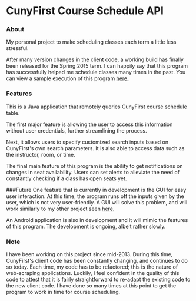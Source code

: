 # CunyFirst Course Schedule API

### About
My personal project to make scheduling classes each term a little less stressful.

After many version changes in the client code, a working build has finally been released for the Spring 2015 term. 
I can happily say that this program has successfully helped me schedule classes many times in the past.
You can view a sample execution of this program [here.](https://github.com/KevinRamsunder/CunyFirst-College-Course-API/blob/master/src/MainClassSearch.java)



### Features
This is a Java application that remotely queries CunyFirst course schedule table. 

The first major feature is allowing the user to access this information without user credentials, further streamlining the process.

Next, it allows users to specify customized search inputs based on CunyFirst's own search parameters. It is also able to access data such as the instructor, room, or time. 

The final main feature of this program is the ability to get notifications on changes in seat availability. Users can set alerts to alleviate the need of constantly checking if a class has open seats yet. 

###Future
One feature that is currently in development is the GUI for easy user interaction. At this time, the program runs off the inputs given by the user, which is not very user-friendly. A GUI will solve this problem, and will work similarly to my other project seen [here.](https://github.com/KevinRamsunder/coursera-downloader)

An Android application is also in development and it will mimic the features of this program. The development is ongoing, albeit rather slowly.


### Note
I have been working on this project since mid-2013. During this time, CunyFirst's client code has been constantly changing, and continues to do so today.
Each time, my code has to be refactored; this is the nature of web-scraping applications.
Luckily, I feel confident in the quality of this code to attest that it is fairly straightforward to re-adapt the existing code to the new client code. 
I have done so many times at this point to get the program to work in time for course scheduling.
